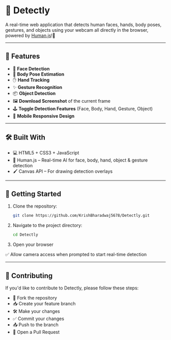 # 🤖 Detectly

A real-time web application that detects human faces, hands, body poses, gestures, and objects using your webcam all directly in the browser, powered by [Human.js](https://github.com/vladmandic/human)!🚀

---

## 🌟 Features

- 👤 **Face Detection**
- 🧍 **Body Pose Estimation**
- ✋ **Hand Tracking**
- ✨ **Gesture Recognition**
- 📦 **Object Detection**
- 🖼️ **Download Screenshot** of the current frame
- 🕹️ **Toggle Detection Features** (Face, Body, Hand, Gesture, Object)
- 📱 **Mobile Responsive Design**

---

## 🛠️ Built With

- 💻 HTML5 + CSS3 + JavaScript
- 🧠 Human.js – Real-time AI for face, body, hand, object & gesture detection
- 🖌️ Canvas API – For drawing detection overlays

---

## 🚀 Getting Started

1. Clone the repository:
   
   ```bash
   git clone https://github.com/KrishBharadwaj5678/Detectly.git
   ```
   
2. Navigate to the project directory:
   
   ```bash
   cd Detectly
   ```
   
3. Open your browser

✅ Allow camera access when prompted to start real-time detection

---

## 🤝 Contributing

If you'd like to contribute to Detectly, please follow these steps:

- 🍴 Fork the repository
- 📥 Create your feature branch
- 🛠️ Make your changes
- ✅ Commit your changes
- 📤 Push to the branch
- 🧵 Open a Pull Request
